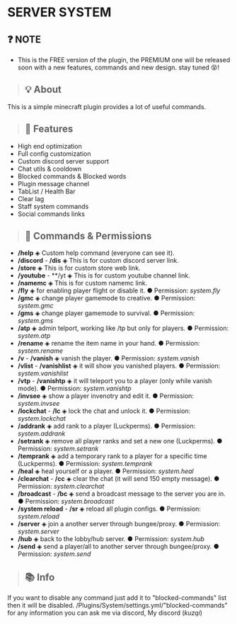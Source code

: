 # SERVER SYSTEM

## ❓ NOTE
- This is the FREE version of the plugin, the PREMIUM one will be released soon
with a new features, commands and new design. stay tuned 😵!

> ## 💡 About
This is a simple minecraft plugin provides a lot of useful commands.

> ## 💎 Features
- High end optimization
- Full config customization
- Custom discord server support
- Chat utils & cooldown
- Blocked commands & Blocked words
- Plugin message channel
- TabList / Health Bar
- Clear lag
- Staff system commands
- Social commands links

> ## 🔩 Commands & Permissions
- **/help**  ◈  Custom help command (everyone can see it).
- **/discord** - **/dis**  ◈  This is for custom discord server link.
- **/store**  ◈  This is for custom store web link.
- **/youtube** - **/yt  ◈  This is for custom youtube channel link.
- **/namemc**  ◈  This is for custom namemc link.
- **/fly**  ◈  for enabling player flight or disable it. ● Permission: *system.fly*
- **/gmc**  ◈  change player gamemode to creative. ● Permission: *system.gmc*
- **/gms**  ◈  change player gamemode to survival. ● Permission: *system.gms*
- **/atp**  ◈  admin telport, working like /tp but only for players. ● Permission: *system.atp*
- **/rename**  ◈  rename the item name in your hand. ● Permission: *system.rename*
- **/v** - **/vanish**  ◈  vanish the player. ● Permission: *system.vanish*
- **/vlist** - **/vanishlist**  ◈  it will show you vanished players. ● Permission: *system.vanishlist*
- **/vtp** - **/vanishtp**  ◈  it will teleport you to a player (only while vanish mode). ● Permission: *system.vanishtp*
- **/invsee**  ◈  show a player invenotry and edit it. ● Permission: *system.invsee*
- **/lockchat** - **/lc**  ◈  lock the chat and unlock it. ● Permission: *system.lockchat*
- **/addrank**  ◈  add rank to a player (Luckperms). ● Permission: *system.addrank*
- **/setrank**  ◈  remove all player ranks and set a new one (Luckperms). ● Permission: *system.setrank*
- **/temprank**  ◈  add a temporary rank to a player for a specific time (Luckperms). ● Permission: *system.temprank*
- **/heal**  ◈  heal yourself or a player. ● Permission: *system.heal*
- **/clearchat** - **/cc**  ◈  clear the chat (it will send 150 empty message). ● Permission: *system.clearchat*
- **/broadcast** - **/bc**  ◈  send a broadcast message to the server you are in. ● Permission: *system.broadcast*
- **/system reload** - **/sr**  ◈  reload all plugin configs. ● Permission: *system.reload*
- **/server**  ◈  join a another server through bungee/proxy. ● Permission: *system.server*
- **/hub**  ◈  back to the lobby/hub server. ● Permission: *system.hub*
- **/send**  ◈  send a player/all to another server through bungee/proxy. ● Permission: *system.send*

> ## 📚 Info
If you want to disable any command just add it to "blocked-commands" list then it will be disabled.
/Plugins/System/settings.yml/"blocked-commands"
for any information you can ask me via discord, My discord (*kuzqi*)
